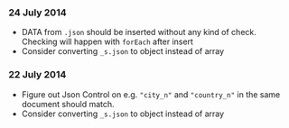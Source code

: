 ### 24 July 2014

- DATA from `.json` should be inserted without any kind of check. Checking will happen with `forEach` after insert
- Consider converting `_s.json` to object instead of array

### 22 July 2014

- Figure out Json Control on e.g. `"city_n"` and `"country_n"` in the same document should match.
- Consider converting `_s.json` to object instead of array
